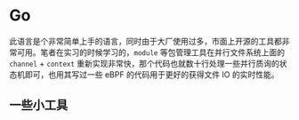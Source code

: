 # Go
此语言是个非常简单上手的语言，同时由于大厂使用过多，市面上开源的工具都非常可用。笔者在实习的时候学习的，`module` 等包管理工具在并行文件系统上面的 `channel` + `context` 重新实现非常快，那个代码也就数十行处理一些并行质询的状态机即可，也用其写过一些 eBPF 的代码用于更好的获得文件 IO 的实时性能。

## 一些小工具